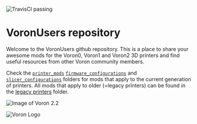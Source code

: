 ![TravisCI passing](https://travis-ci.org/VoronDesign/VoronUsers.svg?branch=master)
# VoronUsers repository

Welcome to the VoronUsers github repository. This is a place to share your awesome mods for the Voron0, Voron1 and Voron2 3D printers and find useful resources from other Voron community members.

Check the [`printer_mods`](./printer_mods) [`firmware_configurations`](./firmware_configurations) and [`slicer_configurations`](./slicer_configurations) folders for mods that apply to 
the current generation of printers. All mods that apply to older (=legacy printers) can be found in the [legacy printers](./legacy_printers) folder.

![Image of Voron 2.2](http://vorondesign.com/images/voron2.4.jpg)

![Voron Logo](http://vorondesign.com/images/voron_design_logo.png)
